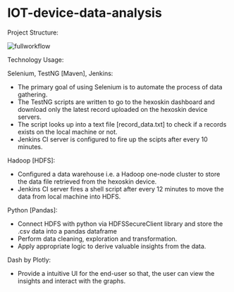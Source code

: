 # IOT-device-data-analysis

Project Structure:

![fullworkflow](https://user-images.githubusercontent.com/20211851/40383318-9b93f2cc-5dce-11e8-99f7-0cc2ecaf522c.png)

Technology Usage:

Selenium, TestNG [Maven], Jenkins:
  - The primary goal of using Selenium is to automate the process of data gathering. 
  - The TestNG scripts are written to go to the hexoskin dashboard and download only the latest record uploaded on the             hexoskin device servers.
  - The script looks up into a text file [record_data.txt] to check if a records exists on the local machine or not.
  - Jenkins CI server is configured to fire up the scipts after every 10 minutes. 
  
Hadoop [HDFS]:
  - Configured a data warehouse i.e. a Hadoop one-node cluster to store the data file retrieved from the hexoskin device.
  - Jenkins CI server fires a shell script after every 12 minutes to move the data from local machine into HDFS.

Python [Pandas]: 
  - Connect HDFS with python via HDFSSecureClient library and store the .csv data into a pandas dataframe
  - Perform data cleaning, exploration and transformation.
  - Apply appropriate logic to derive valuable insights from the data. 
 
Dash by Plotly:
  - Provide a intuitive UI for the end-user so that, the user can view the insights and interact with the graphs. 
